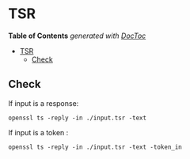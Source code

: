 # TSR

<!-- START doctoc generated TOC please keep comment here to allow auto update -->
<!-- DON'T EDIT THIS SECTION, INSTEAD RE-RUN doctoc TO UPDATE -->
**Table of Contents**  *generated with [DocToc](https://github.com/thlorenz/doctoc)*

- [TSR](#tsr)
  - [Check](#check)

<!-- END doctoc generated TOC please keep comment here to allow auto update -->

## Check

If input is a response:

    openssl ts -reply -in ./input.tsr -text

If input is a token :

    openssl ts -reply -in ./input.tsr -text -token_in

